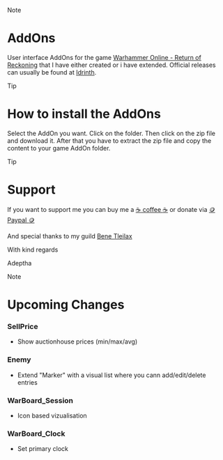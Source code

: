 > [!NOTE]
> # AddOns
> 
> User interface AddOns for the game [Warhammer Online - Return of Reckoning](https://www.returnofreckoning.com/) that I have either created or i have extended. Official releases can usually be found at [Idrinth](https://tools.idrinth.de/addons/).

> [!TIP]
> # How to install the AddOns
> 
> Select the AddOn you want. Click on the folder. Then click on the zip file and download it.
> After that you have to extract the zip file and copy the content to your game AddOn folder.

> [!TIP]
> # Support
> 
> If you want to support me you can buy me a [:coffee: coffee :coffee:](https://buymeacoffee.com/makume) or donate via [:coin: Paypal :coin:](https://www.paypal.me/makume)
>
> And special thanks to my guild [Bene Tleilax](https://discord.gg/F7zVXDuaVA)
> 
> With kind regards
> 
> Adeptha 

> [!NOTE]
> # Upcoming Changes
>
> ### SellPrice
> * Show auctionhouse prices (min/max/avg)
> 
> ### Enemy
> * Extend "Marker" with a visual list where you cann add/edit/delete entries
> 
> ### WarBoard_Session
> * Icon based vizualisation
>
> ### WarBoard_Clock
> * Set primary clock
